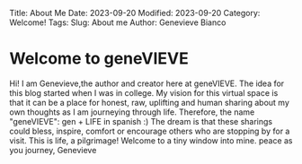 Title: About Me
Date: 2023-09-20
Modified: 2023-09-20
Category: Welcome! 
Tags: 
Slug: About me
Author: Genevieve Bianco

# Welcome to geneVIEVE
Hi! I am Genevieve,the author and creator here at geneVIEVE. 
The idea for this blog started when I was in college. 
My vision for this virtual space is that it can be a place for honest, raw, uplifting and human sharing about my own 
thoughts as I am journeying through life. Therefore, the name "geneVIEVE": gen + LIFE in spanish :)
The dream is that these sharings could bless, inspire, comfort or encourage 
others who are stopping by for a visit. This is life, a pilgrimage! 
Welcome to a tiny window into mine. 
peace as you journey, 
Genevieve 